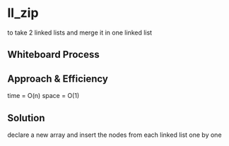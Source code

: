 # ll_zip
to take 2 linked lists and merge it in one linked list

## Whiteboard Process
<!-- Embedded whiteboard image -->

## Approach & Efficiency
time = O(n)
space = O(1)

## Solution
declare a new array and insert the nodes from each linked list one by one